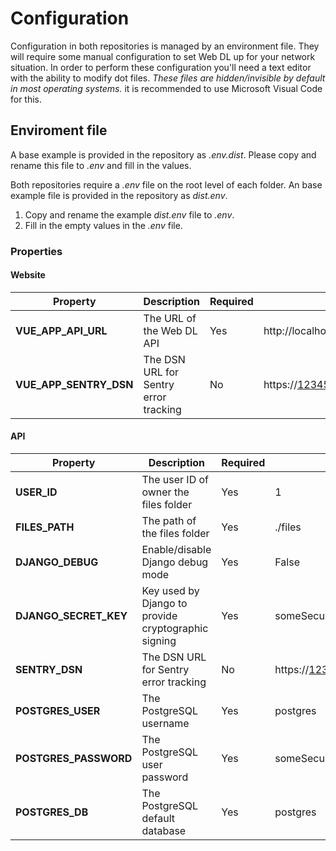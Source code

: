 # Configuration

Configuration in both repositories is managed by an environment file. They will require some manual configuration to set Web DL up for your network situation. In order to perform these configuration you'll need a text editor with the ability to modify dot files. _These files are hidden/invisible by default in most operating systems._ it is recommended to use Microsoft Visual Code for this.

## Enviroment file

 A base example is provided in the
repository as _.env.dist_. Please copy and rename this file to _.env_ and fill in the values.

Both repositories require a _.env_ file on the root level of each folder. An base example file is provided in the
repository as _dist.env_.

1. Copy and rename the example _dist.env_ file to _.env_.
2. Fill in the empty values in the _.env_ file.

### Properties

#### Website

| Property               | Description                           | Required | Example                                               |
|------------------------|---------------------------------------|----------|-------------------------------------------------------|
| **VUE_APP_API_URL**    | The URL of the Web DL API             | Yes      | http://localhost:8000/api/                            |
| **VUE_APP_SENTRY_DSN** | The DSN URL for Sentry error tracking | No       | https://1234567890abcdef@12345.ingest.sentry.io/67890 |

#### API

| Property              | Description                                         | Required | Example                                               |
|-----------------------|-----------------------------------------------------|----------|-------------------------------------------------------|
| **USER_ID**           | The user ID of owner the files folder               | Yes      | 1                                                     |
| **FILES_PATH**        | The path of the files folder                        | Yes      | ./files                                               |
| **DJANGO_DEBUG**      | Enable/disable Django debug mode                    | Yes      | False                                                 |
| **DJANGO_SECRET_KEY** | Key used by Django to provide cryptographic signing | Yes      | someSecureDjangoSecretkeyFromhttps://djecrety.ir      |
| **SENTRY_DSN**        | The DSN URL for Sentry error tracking               | No       | https://1234567890abcdef@12345.ingest.sentry.io/67890 |
| **POSTGRES_USER**     | The PostgreSQL username                             | Yes      | postgres                                              |
| **POSTGRES_PASSWORD** | The PostgreSQL user password                        | Yes      | someSecurePW                                          |
| **POSTGRES_DB**       | The PostgreSQL default database                     | Yes      | postgres                                              |
